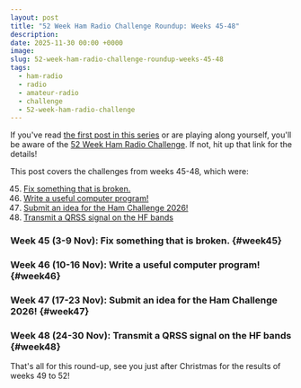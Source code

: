 ```yaml
---
layout: post
title: "52 Week Ham Radio Challenge Roundup: Weeks 45-48"
description: 
date: 2025-11-30 00:00 +0000
image: 
slug: 52-week-ham-radio-challenge-roundup-weeks-45-48
tags:
  - ham-radio
  - radio
  - amateur-radio
  - challenge
  - 52-week-ham-radio-challenge
---
```


If you've read [the first post in this series](/blog/52-week-ham-radio-challenge-roundup-weeks-1-4/) or are playing along yourself, you'll be aware of the [52 Week Ham Radio Challenge](https://hamchallenge.org/). If not, hit up that link for the details!

This post covers the challenges from weeks 45-48, which were:

<ol start="45">
  <li><a href="#week45">Fix something that is broken.</a></li>
  <li><a href="#week46">Write a useful computer program!</a></li>
  <li><a href="#week47">Submit an idea for the Ham Challenge 2026!</a></li>
  <li><a href="#week48">Transmit a QRSS signal on the HF bands</a></li>
</ol>

### Week 45 (3-9 Nov): Fix something that is broken. {#week45}

### Week 46 (10-16 Nov): Write a useful computer program! {#week46}

### Week 47 (17-23 Nov): Submit an idea for the Ham Challenge 2026! {#week47}

### Week 48 (24-30 Nov): Transmit a QRSS signal on the HF bands {#week48}

That's all for this round-up, see you just after Christmas for the results of weeks 49 to 52!
